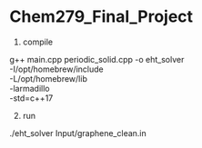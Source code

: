 # Chem279_Final_Project


1. compile

 g++ main.cpp periodic_solid.cpp -o eht_solver \
    -I/opt/homebrew/include \
    -L/opt/homebrew/lib \
    -larmadillo \
    -std=c++17

2. run

./eht_solver Input/graphene_clean.in

